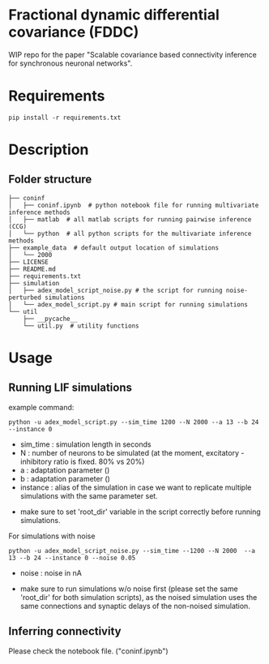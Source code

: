 # Fractional dynamic differential covariance (FDDC)
WIP repo for the paper "Scalable covariance based connectivity inference for synchronous neuronal networks".


# Requirements 

```
pip install -r requirements.txt
```


# Description
## Folder structure 
```
├── coninf 
│   ├── coninf.ipynb  # python notebook file for running multivariate inference methods
│   ├── matlab  # all matlab scripts for running pairwise inference (CCG) 
│   └── python  # all python scripts for the multivariate inference methods
├── example_data  # default output location of simulations
│   └── 2000 
├── LICENSE
├── README.md
├── requirements.txt
├── simulation
│   ├── adex_model_script_noise.py # the script for running noise-perturbed simulations
│   └── adex_model_script.py # main script for running simulations
└── util
    ├── __pycache__
    └── util.py  # utility functions 
```


# Usage

## Running LIF simulations 
example command: 

```
python -u adex_model_script.py --sim_time 1200 --N 2000 --a 13 --b 24 --instance 0  
```
* sim_time : simulation length in seconds
* N : number of neurons to be simulated (at the moment, excitatory - inhibitory ratio is fixed. 80% vs 20%)
* a : adaptation parameter ()
* b : adaptation parameter ()
* instance : alias of the simulation in case we want to replicate multiple simulations with the same parameter set. 

- make sure to set 'root_dir' variable in the script correctly before running simulations.


For simulations with noise 
```
python -u adex_model_script_noise.py --sim_time --1200 --N 2000  --a 13 --b 24 --instance 0 --noise 0.05 
```
* noise : noise in nA 

- make sure to run simulations w/o noise first (please set the same 'root_dir' for both simulation scripts), as the noised simulation uses the same connections and synaptic delays of the non-noised simulation. 


## Inferring connectivity 
Please check the notebook file. ("coninf.ipynb")